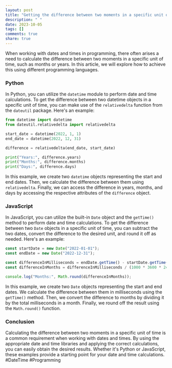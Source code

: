 ```yaml
---
layout: post
title: "Getting the difference between two moments in a specific unit of time (e.g., months, years)"
description: " "
date: 2023-10-05
tags: []
comments: true
share: true
---
```


When working with dates and times in programming, there often arises a need to calculate the difference between two moments in a specific unit of time, such as months or years. In this article, we will explore how to achieve this using different programming languages.

### Python

In Python, you can utilize the `datetime` module to perform date and time calculations. To get the difference between two datetime objects in a specific unit of time, you can make use of the `relativedelta` function from the `dateutil` package. Here's an example:

```python
from datetime import datetime
from dateutil.relativedelta import relativedelta

start_date = datetime(2022, 1, 1)
end_date = datetime(2022, 12, 31)

difference = relativedelta(end_date, start_date)

print("Years:", difference.years)
print("Months:", difference.months)
print("Days:", difference.days)
```

In this example, we create two `datetime` objects representing the start and end dates. Then, we calculate the difference between them using `relativedelta`. Finally, we can access the difference in years, months, and days by accessing the respective attributes of the `difference` object.

### JavaScript

In JavaScript, you can utilize the built-in `Date` object and the `getTime()` method to perform date and time calculations. To get the difference between two `Date` objects in a specific unit of time, you can subtract the two dates, convert the difference to the desired unit, and round it off as needed. Here's an example:

```javascript
const startDate = new Date("2022-01-01");
const endDate = new Date("2022-12-31");

const differenceInMilliseconds = endDate.getTime() - startDate.getTime();
const differenceInMonths = differenceInMilliseconds / (1000 * 3600 * 24 * 30);

console.log("Months:", Math.round(differenceInMonths));
```

In this example, we create two `Date` objects representing the start and end dates. We calculate the difference between them in milliseconds using the `getTime()` method. Then, we convert the difference to months by dividing it by the total milliseconds in a month. Finally, we round off the result using the `Math.round()` function.

### Conclusion

Calculating the difference between two moments in a specific unit of time is a common requirement when working with dates and times. By using the appropriate date and time libraries and applying the correct calculations, you can easily obtain the desired results. Whether it's Python or JavaScript, these examples provide a starting point for your date and time calculations. #DateTime #Programming